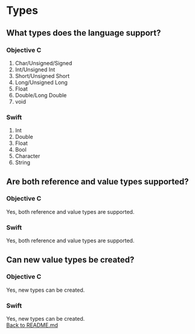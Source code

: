 # Types

## What types does the language support?

### Objective C   
1. Char/Unsigned/Signed
2. Int/Unsigned Int
3. Short/Unsigned Short
4. Long/Unsigned Long
5. Float
6. Double/Long Double
7. void
### Swift   
1. Int
2. Double
3. Float
4. Bool
5. Character
6. String

## Are both reference and value types supported?

### Objective C 
Yes, both reference and value types are supported.  
### Swift
Yes, both reference and value types are supported.  
## Can new value types be created?

### Objective C 
Yes, new types can be created.  
### Swift  
Yes, new types can be created.    
[Back to README.md](/README.md)
